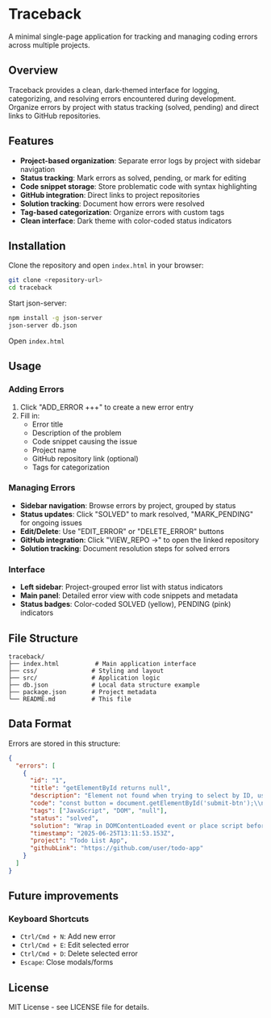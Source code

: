 # Traceback

A minimal single-page application for tracking and managing coding errors across multiple projects.

## Overview

Traceback provides a clean, dark-themed interface for logging, categorizing, and resolving errors encountered during development. Organize errors by project with status tracking (solved, pending) and direct links to GitHub repositories.

## Features

- **Project-based organization**: Separate error logs by project with sidebar navigation
- **Status tracking**: Mark errors as solved, pending, or mark for editing
- **Code snippet storage**: Store problematic code with syntax highlighting
- **GitHub integration**: Direct links to project repositories
- **Solution tracking**: Document how errors were resolved
- **Tag-based categorization**: Organize errors with custom tags
- **Clean interface**: Dark theme with color-coded status indicators

## Installation

Clone the repository and open `index.html` in your browser:

```bash
git clone <repository-url>
cd traceback
```

Start json-server:

```bash
npm install -g json-server
json-server db.json
```

Open `index.html`

## Usage

### Adding Errors

1. Click "ADD_ERROR +++" to create a new error entry
2. Fill in:
   - Error title
   - Description of the problem
   - Code snippet causing the issue
   - Project name
   - GitHub repository link (optional)
   - Tags for categorization

### Managing Errors

- **Sidebar navigation**: Browse errors by project, grouped by status
- **Status updates**: Click "SOLVED" to mark resolved, "MARK_PENDING" for ongoing issues
- **Edit/Delete**: Use "EDIT_ERROR" or "DELETE_ERROR" buttons
- **GitHub integration**: Click "VIEW_REPO →" to open the linked repository
- **Solution tracking**: Document resolution steps for solved errors

### Interface

- **Left sidebar**: Project-grouped error list with status indicators
- **Main panel**: Detailed error view with code snippets and metadata
- **Status badges**: Color-coded SOLVED (yellow), PENDING (pink) indicators

## File Structure

```
traceback/
├── index.html          # Main application interface
├── css/               # Styling and layout
├── src/               # Application logic
├── db.json            # Local data structure example
├── package.json       # Project metadata
└── README.md          # This file
```

## Data Format

Errors are stored in this structure:

```json
{
  "errors": [
    {
      "id": "1",
      "title": "getElementById returns null",
      "description": "Element not found when trying to select by ID, usually because DOM hasn't loaded",
      "code": "const button = document.getElementById('submit-btn');\\nbutton.addEventListener(...)",
      "tags": ["JavaScript", "DOM", "null"],
      "status": "solved",
      "solution": "Wrap in DOMContentLoaded event or place script before closing body tag",
      "timestamp": "2025-06-25T13:11:53.153Z",
      "project": "Todo List App",
      "githubLink": "https://github.com/user/todo-app"
    }
  ]
}
```

## Future improvements

### Keyboard Shortcuts

- `Ctrl/Cmd + N`: Add new error
- `Ctrl/Cmd + E`: Edit selected error
- `Ctrl/Cmd + D`: Delete selected error
- `Escape`: Close modals/forms

## License

MIT License - see LICENSE file for details.
